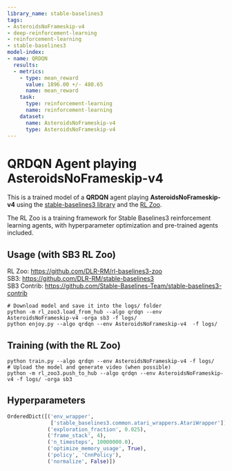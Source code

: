 ```yaml
---
library_name: stable-baselines3
tags:
- AsteroidsNoFrameskip-v4
- deep-reinforcement-learning
- reinforcement-learning
- stable-baselines3
model-index:
- name: QRDQN
  results:
  - metrics:
    - type: mean_reward
      value: 1896.00 +/- 480.65
      name: mean_reward
    task:
      type: reinforcement-learning
      name: reinforcement-learning
    dataset:
      name: AsteroidsNoFrameskip-v4
      type: AsteroidsNoFrameskip-v4
---
```


# **QRDQN** Agent playing **AsteroidsNoFrameskip-v4**
This is a trained model of a **QRDQN** agent playing **AsteroidsNoFrameskip-v4**
using the [stable-baselines3 library](https://github.com/DLR-RM/stable-baselines3)
and the [RL Zoo](https://github.com/DLR-RM/rl-baselines3-zoo).

The RL Zoo is a training framework for Stable Baselines3
reinforcement learning agents,
with hyperparameter optimization and pre-trained agents included.

## Usage (with SB3 RL Zoo)

RL Zoo: https://github.com/DLR-RM/rl-baselines3-zoo<br/>
SB3: https://github.com/DLR-RM/stable-baselines3<br/>
SB3 Contrib: https://github.com/Stable-Baselines-Team/stable-baselines3-contrib

```
# Download model and save it into the logs/ folder
python -m rl_zoo3.load_from_hub --algo qrdqn --env AsteroidsNoFrameskip-v4 -orga sb3 -f logs/
python enjoy.py --algo qrdqn --env AsteroidsNoFrameskip-v4  -f logs/
```

## Training (with the RL Zoo)
```
python train.py --algo qrdqn --env AsteroidsNoFrameskip-v4 -f logs/
# Upload the model and generate video (when possible)
python -m rl_zoo3.push_to_hub --algo qrdqn --env AsteroidsNoFrameskip-v4 -f logs/ -orga sb3
```

## Hyperparameters
```python
OrderedDict([('env_wrapper',
              ['stable_baselines3.common.atari_wrappers.AtariWrapper']),
             ('exploration_fraction', 0.025),
             ('frame_stack', 4),
             ('n_timesteps', 10000000.0),
             ('optimize_memory_usage', True),
             ('policy', 'CnnPolicy'),
             ('normalize', False)])
```
